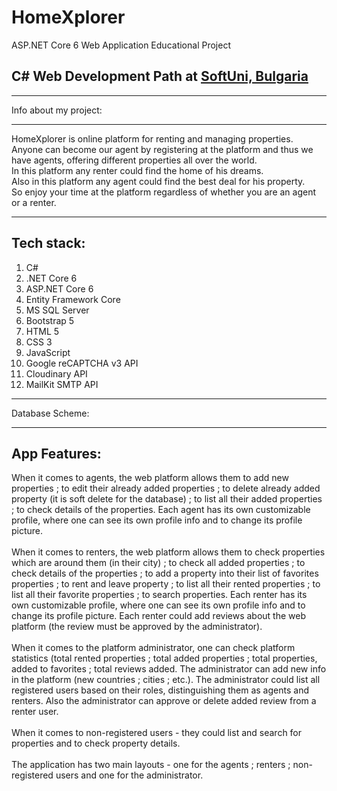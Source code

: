 # HomeXplorer

<p>ASP.NET Core 6 Web Application Educational Project</p>

<h2>C# Web Development Path at <a href="https://softuni.bg/" target="_blank">SoftUni, Bulgaria</a></h2>

<hr />

Info about my project:
<hr />

HomeXplorer is online platform for renting and managing properties. 
<br/> Anyone can become our agent by registering at the platform and thus we have agents, offering different properties all over the world.
<br /> In this platform any renter could find the home of his dreams.
<br /> Also in this platform any agent could find the best deal for his property.
<br /> So enjoy your time at the platform regardless of whether you are an agent or a renter.

<hr />

<h2>Tech stack:</h2>
<ol>
  <li>C#</li>
  <li>.NET Core 6</li>
  <li>ASP.NET Core 6</li>
  <li>Entity Framework Core</li>
  <li>MS SQL Server</li>
  <li>Bootstrap 5</li>
  <li>HTML 5</li>
  <li>CSS 3</li>
  <li>JavaScript</li>
  <li>Google reCAPTCHA v3 API</li>
  <li>Cloudinary API</li>
  <li>MailKit SMTP API</li>
</ol>

<hr />
<p>Database Scheme: </p>

<hr />
<h2>App Features:</h2>
When it comes to agents, the web platform allows them to add new properties ; to edit their already added properties ; to delete already added property (it is soft delete for the database) ; to list all their added properties ; to check details of the properties. Each agent has its own customizable profile, where one can see its own profile info and to change its profile picture.
<br/>
<br/>
When it comes to renters, the web platform allows them to check properties which are around them (in their city) ; to check all added properties ; to check details of the properties ; to add a property into their list of favorites properties ; to rent and leave property ; to list all their rented properties ; to list all their favorite properties ; to search properties. Each renter has its own customizable profile, where one can see its own profile info and to change its profile picture. Each renter could add reviews about the web platform (the review must be approved by the administrator).
<br/>
<br/>
When it comes to the platform administrator, one can check platform statistics (total rented properties ; total added properties ; total properties, added to favorites ; total reviews added. The administrator can add new info in the platform (new countries ; cities ; etc.). The administrator could list all registered users based on their roles, distinguishing them as agents and renters.  Also the administrator can approve or delete added review from a renter user. 
<br/>
<br/>
When it comes to non-registered users - they could list and search for properties and to check property details.
<br/>
<br/>
The application has two main layouts - one for the agents ; renters ; non-registered users and one for the administrator.
